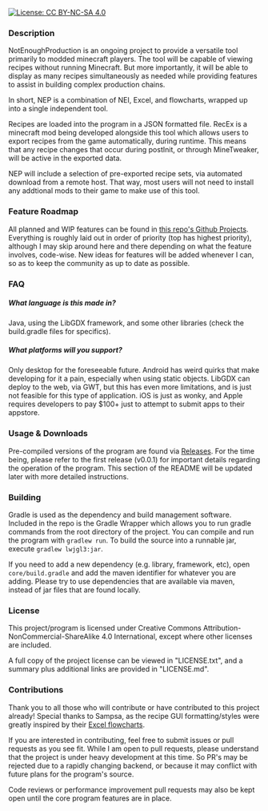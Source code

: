 [![License: CC BY-NC-SA 4.0](https://licensebuttons.net/l/by-nc-sa/4.0/80x15.png)](https://creativecommons.org/licenses/by-nc-sa/4.0/)
### Description
NotEnoughProduction is an ongoing project to provide a versatile tool primarily to modded minecraft players. The tool will be capable of viewing recipes without running Minecraft. But more importantly, it will be able to display as many recipes simultaneously as needed while providing features to assist in building complex production chains.

In short, NEP is a combination of NEI, Excel, and flowcharts, wrapped up into a single independent tool.

Recipes are loaded into the program in a JSON formatted file. RecEx is a minecraft mod being developed alongside this tool which allows users to export recipes from the game automatically, during runtime. This means that any recipe changes that occur during postInit, or through MineTweaker, will be active in the exported data.

NEP will include a selection of pre-exported recipe sets, via automated download from a remote host. That way, most users will not need to install any addtional mods to their game to make use of this tool.

### Feature Roadmap
All planned and WIP features can be found in [this repo's Github Projects](https://github.com/bigbass1997/NotEnoughProduction/projects). Everything is roughly laid out in order of priority (top has highest priority), although I may skip around here and there depending on what the feature involves, code-wise. New ideas for features will be added whenever I can, so as to keep the community as up to date as possible.

### FAQ
##### What language is this made in?
Java, using the LibGDX framework, and some other libraries (check the build.gradle files for specifics).
##### What platforms will you support?
Only desktop for the foreseeable future. Android has weird quirks that make developing for it a pain, especially when using static objects. LibGDX can deploy to the web, via GWT, but this has even more limitations, and is just not feasible for this type of application. iOS is just as wonky, and Apple requires developers to pay $100+ just to attempt to submit apps to their appstore.

### Usage & Downloads
Pre-compiled versions of the program are found via [Releases](https://github.com/bigbass1997/NotEnoughProduction/releases). For the time being, please refer to the first release (v0.0.1) for important details regarding the operation of the program. This section of the README will be updated later with more detailed instructions.

### Building
Gradle is used as the dependency and build management software. Included in the repo is the Gradle Wrapper which allows you to run gradle commands from the root directory of the project. You can compile and run the program with `gradlew run`. To build the source into a runnable jar, execute `gradlew lwjgl3:jar`.

If you need to add a new dependency (e.g. library, framework, etc), open `core/build.gradle` and add the maven identifier for whatever you are adding. Please try to use dependencies that are available via maven, instead of jar files that are found locally.

### License
This project/program is licensed under Creative Commons Attribution-NonCommercial-ShareAlike 4.0 International, except where other licenses are included.

A full copy of the project license can be viewed in "LICENSE.txt", and a summary plus additional links are provided in "LICENSE.md".

### Contributions
Thank you to all those who will contribute or have contributed to this project already! Special thanks to Sampsa, as the recipe GUI formatting/styles were greatly inspired by their [Excel flowcharts](https://gtnh.miraheze.org/wiki/Sampsa's_Excellent_Flowcharts).

If you are interested in contributing, feel free to submit issues or pull requests as you see fit. While I am open to pull requests, please understand that the project is under heavy development at this time. So PR's may be rejected due to a rapidly changing backend, or because it may conflict with future plans for the program's source.

Code reviews or performance improvement pull requests may also be kept open until the core program features are in place.